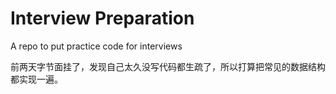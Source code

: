 

# Interview Preparation

A repo to put practice code for interviews

前两天字节面挂了，发现自己太久没写代码都生疏了，所以打算把常见的数据结构都实现一遍。
